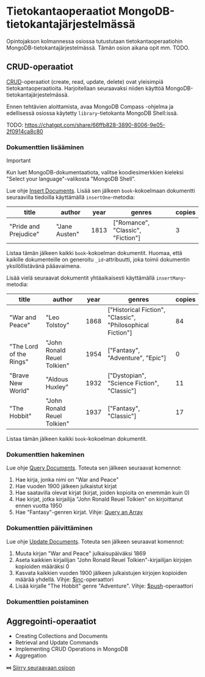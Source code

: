 # Tietokantaoperaatiot MongoDB-tietokantajärjestelmässä

Opintojakson kolmannessa osiossa tutustutaan tietokantaoperaatiohin MongoDB-tietokantajärjestelmässä. Tämän osion aikana opit mm. TODO.

## CRUD-operaatiot

[CRUD](https://en.wikipedia.org/wiki/Create,_read,_update_and_delete)-operaatiot (create, read, update, delete) ovat yleisimpiä tietokantaoperaatioita. Harjoitellaan seuraavaksi niiden käyttöä MongoDB-tietokantajärjestelmässä.

Ennen tehtävien aloittamista, avaa MongoDB Compass -ohjelma ja edellisessä osiossa käytetty `library`-tietokanta MongoDB Shell:issä.

TODO: https://chatgpt.com/share/66ffb828-3890-8006-9e05-2f0914ca8c80

### Dokumenttien lisääminen

> [!IMPORTANT]  
> Kun luet MongoDB-dokumentaatiota, valitse koodiesimerkkien kieleksi "Select your language"-valikosta "MongoDB Shell".

Lue ohje [Insert Documents](https://www.mongodb.com/docs/manual/tutorial/insert-documents/). Lisää sen jälkeen `book`-kokoelmaan dokumentti seuraavilla tiedoilla käyttämällä `insertOne`-metodia:

| title                 | author        | year | genres                            | copies |
| --------------------- | ------------- | ---- | --------------------------------- | ------ |
| "Pride and Prejudice" | "Jane Austen" | 1813 | ["Romance", "Classic", "Fiction"] | 3      |

Listaa tämän jälkeen kaikki `book`-kokoelman dokumentit. Huomaa, että kaikille dokumenteille on generoitu `_id`-attribuutti, joka toimii dokumentin yksilöllistävänä pääavaimena.

Lisää vielä seuraavat dokumentit yhtäaikaisesti käyttämällä `insertMany`-metodia:

| title                   | author                      | year | genres                                                     | copies |
| ----------------------- | --------------------------- | ---- | ---------------------------------------------------------- | ------ |
| "War and Peace"         | "Leo Tolstoy"               | 1868 | ["Historical Fiction", "Classic", "Philosophical Fiction"] | 84     |
| "The Lord of the Rings" | "John Ronald Reuel Tolkien" | 1954 | ["Fantasy", "Adventure", "Epic"]                           | 0      |
| "Brave New World"       | "Aldous Huxley"             | 1932 | ["Dystopian", "Science Fiction", "Classic"]                | 11     |
| "The Hobbit" | "John Ronald Reuel Tolkien" | 1937 | ["Fantasy", "Classic"]                           | 17      |

Listaa tämän jälkeen kaikki `book`-kokoelman dokumentit.

### Dokumenttien hakeminen

Lue ohje [Query Documents](https://www.mongodb.com/docs/manual/tutorial/query-documents/). Toteuta sen jälkeen seuraavat komennot:

1. Hae kirja, jonka nimi on "War and Peace"
2. Hae vuoden 1900 jälkeen julkaistut kirjat
3. Hae saatavilla olevat kirjat (kirjat, joiden kopioita on enemmän kuin 0)
4. Hae kirjat, jotka kirjailija "John Ronald Reuel Tolkien" on kirjoittanut ennen vuotta 1950
5. Hae "Fantasy"-genren kirjat. Vihje: [Query an Array](https://www.mongodb.com/docs/manual/tutorial/query-arrays/)

### Dokumenttien päivittäminen

Lue ohje [Update Documents](https://www.mongodb.com/docs/manual/tutorial/update-documents/). Toteuta sen jälkeen seuraavat komennot:

1. Muuta kirjan "War and Peace" julkaisupäiväksi 1869
2. Aseta kaikkien kirjailijan "John Ronald Reuel Tolkien"-kirjailijan kirjojen kopioiden määräksi 0
3. Kasvata kaikkien vuoden 1900 jälkeen julkaistujen kirjojen kopioiden määrää yhdellä. Vihje: [$inc](https://www.mongodb.com/docs/manual/reference/operator/update/inc/)-operaattori
4. Lisää kirjalle "The Hobbit" genre "Adventure". Vihje: [$push](https://www.mongodb.com/docs/manual/reference/operator/update/push/#mongodb-update-up.-push)-operaattori

### Dokumenttien poistaminen



## Aggregointi-operaatiot

- Creating Collections and Documents
- Retrieval and Update Commands
- Implementing CRUD Operations in MongoDB
- Aggregation

⏭️ [Siirry seuraavaan osioon](./4-mongo-python.md)
